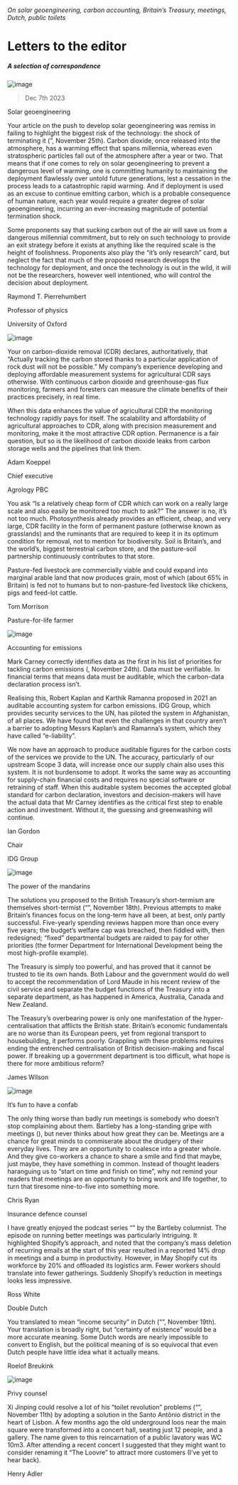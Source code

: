 ###### On solar geoengineering, carbon accounting, Britain’s Treasury, meetings, Dutch, public toilets
# Letters to the editor 
##### A selection of correspondence 
![image](images/20231125_STP001.jpg) 
> Dec 7th 2023 

Solar geoengineering
Your article on the push to develop solar geoengineering was remiss in failing to highlight the biggest risk of the technology: the shock of terminating it (”, November 25th). Carbon dioxide, once released into the atmosphere, has a warming effect that spans millennia, whereas even stratospheric particles fall out of the atmosphere after a year or two. That means that if one comes to rely on solar geoengineering to prevent a dangerous level of warming, one is committing humanity to maintaining the deployment flawlessly over untold future generations, lest a cessation in the process leads to a catastrophic rapid warming. And if deployment is used as an excuse to continue emitting carbon, which is a probable consequence of human nature, each year would require a greater degree of solar geoengineering, incurring an ever-increasing magnitude of potential termination shock. 
Some proponents say that sucking carbon out of the air will save us from a dangerous millennial commitment, but to rely on such technology to provide an exit strategy before it exists at anything like the required scale is the height of foolishness. Proponents also play the “it’s only research” card, but neglect the fact that much of the proposed research develops the technology for deployment, and once the technology is out in the wild, it will not be the researchers, however well intentioned, who will control the decision about deployment.
Raymond T. Pierrehumbert
Professor of physics
University of Oxford
![image](images/20231125_SRD001.jpg) 

Your  on carbon-dioxide removal (CDR) declares, authoritatively, that “Actually tracking the carbon stored thanks to a particular application of rock dust will not be possible.” My company’s experience developing and deploying affordable measurement systems for agricultural CDR says otherwise. With continuous carbon dioxide and greenhouse-gas flux monitoring, farmers and foresters can measure the climate benefits of their practices precisely, in real time. 
When this data enhances the value of agricultural CDR the monitoring technology rapidly pays for itself. The scalability and affordability of agricultural approaches to CDR, along with precision measurement and monitoring, make it the most attractive CDR option. Permanence is a fair question, but so is the likelihood of carbon dioxide leaks from carbon storage wells and the pipelines that link them. 
Adam Koeppel
Chief executive
Agrology PBC

You ask “Is a relatively cheap form of CDR which can work on a really large scale and also easily be monitored too much to ask?” The answer is no, it’s not too much. Photosynthesis already provides an efficient, cheap, and very large, CDR facility in the form of permanent pasture (otherwise known as grasslands) and the ruminants that are required to keep it in its optimum condition for removal, not to mention for biodiversity. Soil is Britain’s, and the world’s, biggest terrestrial carbon store, and the pasture-soil partnership continuously contributes to that store. 
Pasture-fed livestock are commercially viable and could expand into marginal arable land that now produces grain, most of which (about 65% in Britain) is fed not to humans but to non-pasture-fed livestock like chickens, pigs and feed-lot cattle. 
Tom Morrison
Pasture-for-life farmer

![image](images/20231118_BID002.jpg) 

Accounting for emissions
Mark Carney correctly identifies data as the first in his list of priorities for tackling carbon emissions (, November 24th). Data must be verifiable. In financial terms that means data must be auditable, which the carbon-data declaration process isn’t. 
Realising this, Robert Kaplan and Karthik Ramanna proposed in 2021 an auditable accounting system for carbon emissions. IDG Group, which provides security services to the UN, has piloted the system in Afghanistan, of all places. We have found that even the challenges in that country aren’t a barrier to adopting Messrs Kaplan’s and Ramanna’s system, which they have called “e-liability”. 
We now have an approach to produce auditable figures for the carbon costs of the services we provide to the UN. The accuracy, particularly of our upstream Scope 3 data, will increase once our supply chain also uses this system. It is not burdensome to adopt. It works the same way as accounting for supply-chain financial costs and requires no special software or retraining of staff. When this auditable system becomes the accepted global standard for carbon declaration, investors and decision-makers will have the actual data that Mr Carney identifies as the critical first step to enable action and investment. Without it, the guessing and greenwashing will continue. 
Ian Gordon 
Chair
IDG Group

![image](images/20231118_BRD001.jpg) 

The power of the mandarins
The solutions you proposed to the British Treasury’s short-termism are themselves short-termist (“”, November 18th). Previous attempts to make Britain’s finances focus on the long-term have all been, at best, only partly successful. Five-yearly spending reviews happen more than once every five years; the budget’s welfare cap was breached, then fiddled with, then redesigned; “fixed” departmental budgets are raided to pay for other priorities (the former Department for International Development being the most high-profile example).
The Treasury is simply too powerful, and has proved that it cannot be trusted to tie its own hands. Both Labour and the government would do well to accept the recommendation of Lord Maude in his recent review of the civil service and separate the budget functions of the Treasury into a separate department, as has happened in America, Australia, Canada and New Zealand.
The Treasury’s overbearing power is only one manifestation of the hyper-centralisation that afflicts the British state. Britain’s economic fundamentals are no worse than its European peers, yet from regional transport to housebuilding, it performs poorly. Grappling with these problems requires ending the entrenched centralisation of British decision-making and fiscal power. If breaking up a government department is too difficult, what hope is there for more ambitious reform?
James Wilson

![image](images/20231118_WBD001.jpg) 

It’s fun to have a confab
The only thing worse than badly run meetings is somebody who doesn’t stop complaining about them. Bartleby has a long-standing gripe with meetings (), but never thinks about how great they can be. Meetings are a chance for great minds to commiserate about the drudgery of their everyday lives. They are an opportunity to coalesce into a greater whole. And they give co-workers a chance to share a smile and find that maybe, just maybe, they have something in common. Instead of thought leaders haranguing us to “start on time and finish on time”, why not remind your readers that meetings are an opportunity to bring work and life together, to turn that tiresome nine-to-five into something more.
Chris Ryan
Insurance defence counsel

I have greatly enjoyed the podcast series “” by the Bartleby columnist. The episode on running better meetings was particularly intriguing. It highlighted Shopify’s approach, and noted that the company’s mass deletion of recurring emails at the start of this year resulted in a reported 14% drop in meetings and a bump in productivity. However, in May Shopify cut its workforce by 20% and offloaded its logistics arm. Fewer workers should translate into fewer gatherings. Suddenly Shopify’s reduction in meetings looks less impressive. 
Ross White

Double Dutch
You translated  to mean “income security” in Dutch (“”, November 19th). Your translation is broadly right, but “certainty of existence” would be a more accurate meaning. Some Dutch words are nearly impossible to convert to English, but the political meaning of  is so equivocal that even Dutch people have little idea what it actually means.
Roelof Breukink

![image](images/20231111_CNP003.jpg) 

Privy counsel
Xi Jinping could resolve a lot of his “toilet revolution” problems (“”, November 11th) by adopting a solution in the Santo Antônio district in the heart of Lisbon. A few months ago the old underground loos near the main square were transformed into a concert hall, seating just 12 people, and a gallery. The name given to this reincarnation of a public lavatory was WC 10m3. After attending a recent concert I suggested that they might want to consider renaming it “The Loovre” to attract more customers (I’ve yet to hear back). 
Henry Adler

